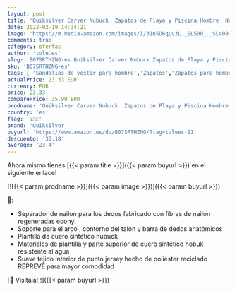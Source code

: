 ```yaml
---
layout: post
title: 'Quiksilver Carver Nubuck  Zapatos de Playa y Piscina Hombre  Negro  Grey/Grey/Black Xssk   39 EU'
date: 2022-02-19 14:34:21
image: 'https://m.media-amazon.com/images/I/31n5D6qLv3L._SL500_._SL400_.jpg'
comments: true
category: ofertas
author: 'tole.es'
slug: 'B07SRTHZNG-es Quiksilver Carver Nubuck Zapatos de Playa y Piscina Hombre...'
sku: 'B07SRTHZNG-es'
tags: [ 'Sandalias de vestir para hombre','Zapatos','Zapatos para hombre','Zapatos y complementos','quiksilver','zapatos', ]
actualPrice: 23.33 EUR
currency: EUR
price: 23.33
comparePrice: 35.99 EUR
prodname: 'Quiksilver Carver Nubuck  Zapatos de Playa y Piscina Hombre  Negro  Grey/Grey/Black Xssk   39 EU'
country: 'es'
flag: '🇪🇸'
brand: 'Quiksilver'
buyurl: 'https://www.amazon.es/dp/B07SRTHZNG/?tag=tolees-21'
descuento: '35.18'
average: '23.4'
---
```


Ahora mismo tienes [{{< param title >}}]({{< param buyurl >}}) en el siguiente enlace!

[![{{< param prodname >}}]({{< param image >}})]({{< param buyurl >}})

🔎:

- Separador de nailon para los dedos fabricado con fibras de nailon regeneradas econyl
- Soporte para el arco , contorno del talón y barra de dedos anatómicos
- Plantilla de cuero sintético nubuck
- Materiales de plantilla y parte superior de cuero sintético nobuk resistente al agua
- Suave tejido interior de punto jersey hecho de poliéster reciclado REPREVE para mayor comodidad

[🛒 Visítala!!!]({{< param buyurl >}})
